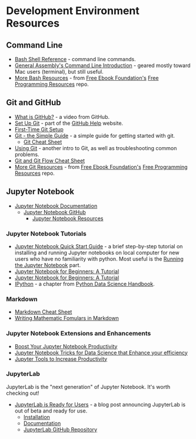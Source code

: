 # Development Environment Resources

## Command Line
- [Bash Shell Reference](https://courses.cs.washington.edu/courses/cse390a/14au/bash.html) - command line commands.
- [General Assembly's Command Line Introduction](http://generalassembly.github.io/prework/cl/#/) - geared mostly toward Mac users (terminal), but still useful.
- [More Bash Resources](https://github.com/EbookFoundation/free-programming-books/blob/master/free-programming-books.md#bash) - from [Free Ebook Foundation's](https://github.com/EbookFoundation) [Free Programming Resources](https://github.com/EbookFoundation/free-programming-books) repo.

## Git and GitHub
- [What is GitHub?](https://www.youtube.com/watch?v=w3jLJU7DT5E) - a video from GitHub.
- [Set Up Git](https://help.github.com/articles/set-up-git/) - part of the [GitHub Help](https://help.github.com/) website.
- [First-Time Git Setup](https://git-scm.com/book/en/v2/Getting-Started-First-Time-Git-Setup)
- [Git - the Simple Guide](http://rogerdudler.github.io/git-guide/) - a simple guide for getting started with git.
  - [Git Cheat Sheet](http://rogerdudler.github.io/git-guide/files/git_cheat_sheet.pdf)
- [Using Git](http://www.magic-analytics.com/blog/using-git-the-solo-master) - another intro to Git, as well as troubleshooting common problems.
- [Git and Git Flow Cheat Sheet](https://github.com/arslanbilal/git-cheat-sheet#readme)
- [More Git Resources](https://github.com/EbookFoundation/free-programming-books/blob/master/free-programming-books.md#git) - from [Free Ebook Foundation's](https://github.com/EbookFoundation) [Free Programming Resources](https://github.com/EbookFoundation/free-programming-books) repo. 

## Jupyter Notebook
- [Jupyter Notebook Documentation](https://jupyter-notebook.readthedocs.io/en/stable/)
  * [Jupyter Notebook GitHub](https://github.com/jupyter/notebook)
    - [Jupyter Notebook Resources](https://github.com/jupyter/notebook#resources)

### Jupyter Notebook Tutorials
- [Jupyter Notebook Quick Start Guide](http://jupyter-notebook-beginner-guide.readthedocs.io/en/latest/index.html) - a brief step-by-step tutorial on installing and running Jupyter notebooks on local computer for new users who have no familiarity with python. Most useful is the [Running the Jupyter Notebook](http://jupyter-notebook-beginner-guide.readthedocs.io/en/latest/execute.html) part.
- [Jupyter Notebook for Beginners: A Tutorial](https://towardsdatascience.com/jupyter-notebook-for-beginners-a-tutorial-f55b57c23ada)
- [Jupyter Notebook for Beginners: A Tutorial](https://www.kdnuggets.com/2018/05/jupyter-notebook-beginners-tutorial.html)
- [IPython](https://jakevdp.github.io/PythonDataScienceHandbook/index.html#1.-IPython:-Beyond-Normal-Python) - a chapter from [Python Data Science Handbook](https://jakevdp.github.io/PythonDataScienceHandbook/index.html).

### Markdown
- [Markdown Cheat Sheet](https://github.com/adam-p/markdown-here/wiki/Markdown-Cheatsheet)
- [Writing Mathematic Fomulars in Markdown](http://csrgxtu.github.io/2015/03/20/Writing-Mathematic-Fomulars-in-Markdown/)

### Jupyter Notebook Extensions and Enhancements
- [Boost Your Jupyter Notebook Productivity](https://towardsdatascience.com/jupyter-notebook-hints-1f26b08429ad)
- [Jupyter Notebook Tricks for Data Science that Enhance your efficiency](https://codeburst.io/jupyter-notebook-tricks-for-data-science-that-enhance-your-efficiency-95f98d3adee4)
- [Jupyter Tools to Increase Productivity](https://towardsdatascience.com/jupyter-tools-to-increase-productivity-7b3c6b90be09)

### JupyterLab
JupyterLab is the "next generation" of Jupyter Notebook. It's worth checking out!
- [JupyterLab is Ready for Users](https://blog.jupyter.org/jupyterlab-is-ready-for-users-5a6f039b8906) - a blog post announcing JupyterLab is out of beta and ready for use.
  * [Installation](http://jupyterlab.readthedocs.io/en/stable/getting_started/installation.html)
  * [Documentation](http://jupyterlab.readthedocs.io/en/stable/getting_started/overview.html)
  * [JupyterLab GitHub Repository](https://github.com/jupyterlab/jupyterlab)
